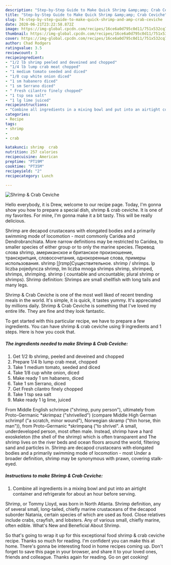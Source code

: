 ```yaml
---
description: "Step-by-Step Guide to Make Quick Shrimp &amp;amp; Crab Ceviche"
title: "Step-by-Step Guide to Make Quick Shrimp &amp;amp; Crab Ceviche"
slug: 74-step-by-step-guide-to-make-quick-shrimp-and-amp-crab-ceviche
date: 2020-06-21T23:22:58.872Z
image: https://img-global.cpcdn.com/recipes/16ce6a0d795c0d11/751x532cq70/shrimp-crab-ceviche-recipe-main-photo.jpg
thumbnail: https://img-global.cpcdn.com/recipes/16ce6a0d795c0d11/751x532cq70/shrimp-crab-ceviche-recipe-main-photo.jpg
cover: https://img-global.cpcdn.com/recipes/16ce6a0d795c0d11/751x532cq70/shrimp-crab-ceviche-recipe-main-photo.jpg
author: Chad Rodgers
ratingvalue: 3.5
reviewcount: 3
recipeingredient:
- "1/2 lb shrimp peeled and deveined and chopped"
- "1/4 lb lump crab meat chopped"
- "1 medium tomato seeded and diced"
- "1/8 cup white onion diced"
- "1 sm habanero diced"
- "1 sm Serrano diced"
- " Fresh cilantro finely chopped"
- "1 tsp sea salt"
- "1 lg lime juiced"
recipeinstructions:
- "Combine all ingredients in a mixing bowl and put into an airtight container and refrigerate for about an hour before serving."
categories:
- Recipe
tags:
- shrimp
- 
- crab

katakunci: shrimp  crab 
nutrition: 257 calories
recipecuisine: American
preptime: "PT19M"
cooktime: "PT35M"
recipeyield: "2"
recipecategory: Lunch

---
```



![Shrimp &amp; Crab Ceviche](https://img-global.cpcdn.com/recipes/16ce6a0d795c0d11/751x532cq70/shrimp-crab-ceviche-recipe-main-photo.jpg)

Hello everybody, it is Drew, welcome to our recipe page. Today, I'm gonna show you how to prepare a special dish, shrimp &amp; crab ceviche. It is one of my favorites. For mine, I'm gonna make it a bit tasty. This will be really delicious.

Shrimp are decapod crustaceans with elongated bodies and a primarily swimming mode of locomotion - most commonly Caridea and Dendrobranchiata. More narrow definitions may be restricted to Caridea, to smaller species of either group or to only the marine species. Перевод слова shrimp, американское и британское произношение, транскрипция, словосочетания, однокоренные слова, примеры использования. shrimp [ʃrɪmp]Существительное. shrimp / shrimps. lp liczba pojedyncza shrimp, lm liczba mnoga shrimps shrimp, shrimped, shrimps, shrimping. shrimp ( countable and uncountable; plural shrimp or shrimps). Shrimp definition: Shrimps are small shellfish with long tails and many legs.

Shrimp &amp; Crab Ceviche is one of the most well liked of recent trending meals in the world. It's simple, it is quick, it tastes yummy. It's appreciated by millions daily. Shrimp &amp; Crab Ceviche is something that I've loved my entire life. They are fine and they look fantastic.


To get started with this particular recipe, we have to prepare a few ingredients. You can have shrimp &amp; crab ceviche using 9 ingredients and 1 steps. Here is how you cook that.

<!--inarticleads1-->

##### The ingredients needed to make Shrimp &amp; Crab Ceviche:

1. Get 1/2 lb shrimp, peeled and deveined and chopped
1. Prepare 1/4 lb lump crab meat, chopped
1. Take 1 medium tomato, seeded and diced
1. Take 1/8 cup white onion, diced
1. Make ready 1 sm habanero, diced
1. Take 1 sm Serrano, diced
1. Get  Fresh cilantro finely chopped
1. Take 1 tsp sea salt
1. Make ready 1 lg lime, juiced


From Middle English schrimpe (&#34;shrimp, puny person&#34;), ultimately from Proto-Germanic *skrimpaz (&#34;shrivelled&#34;) (compare Middle High German schrimpf (&#34;a scratch, minor wound&#34;), Norwegian skramp (&#34;thin horse, thin man&#34;)), from Proto-Germanic *skrimpaną (&#34;to shrivel&#34;. A small, underdeveloped person, most often male. Instead, shrimp have a hard exoskeleton (the shell of the shrimp) which is often transparent and The shrimp lives on the river beds and ocean floors around the world, filtering sand and particles in. Shrimp are decapod crustaceans with elongated bodies and a primarily swimming mode of locomotion - most Under a broader definition, shrimp may be synonymous with prawn, covering stalk-eyed. 

<!--inarticleads2-->

##### Instructions to make Shrimp &amp; Crab Ceviche:

1. Combine all ingredients in a mixing bowl and put into an airtight container and refrigerate for about an hour before serving.


Shrimp, or Tommy Lloyd, was born in North Atlanta. Shrimp definition, any of several small, long-tailed, chiefly marine crustaceans of the decapod suborder Natania, certain species of which are used as food. Close relatives include crabs, crayfish, and lobsters. Any of various small, chiefly marine, often edible. What&#39;s New and Beneficial About Shrimp. 

So that's going to wrap it up for this exceptional food shrimp &amp; crab ceviche recipe. Thanks so much for reading. I'm confident you can make this at home. There's gonna be interesting food in home recipes coming up. Don't forget to save this page in your browser, and share it to your loved ones, friends and colleague. Thanks again for reading. Go on get cooking!
